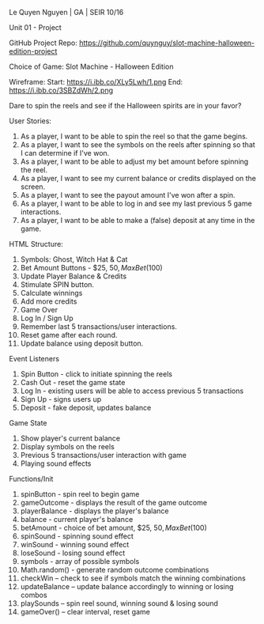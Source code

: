 Le Quyen Nguyen | GA | SEIR 10/16 

Unit 01 - Project 

GitHub Project Repo:
https://github.com/quynguy/slot-machine-halloween-edition-project

Choice of Game: 
Slot Machine - Halloween Edition 

Wireframe:
Start: https://i.ibb.co/XLy5Lwh/1.png
End: https://i.ibb.co/3SBZdWh/2.png

Dare to spin the reels and see if the Halloween spirits are in your favor? 

User Stories:
1. As a player, I want to be able to spin the reel so that the game begins.
2. As a player, I want to see the symbols on the reels after spinning so that I can determine if I've won.
3. As a player, I want to be able to adjust my bet amount before spinning the reel.
4. As a player, I want to see my current balance or credits displayed on the screen.
5. As a player, I want to see the payout amount I've won after a spin.
6. As a player, I want to be able to log in and see my last previous 5 game interactions.
7. As a player, I want to be able to make a (false) deposit at any time in the game.

HTML Structure:
1. Symbols: Ghost, Witch Hat & Cat
2. Bet Amount Buttons - $25, $50, Max Bet ($100)
3. Update Player Balance & Credits
4. Stimulate SPIN button.
5. Calculate winnings
6. Add more credits
7. Game Over
8. Log In / Sign Up
9. Remember last 5 transactions/user interactions.
10. Reset game after each round.
11. Update balance using deposit button.

Event Listeners
1. Spin Button - click to initiate spinning the reels
2. Cash Out - reset the game state
3. Log In - existing users will be able to access previous 5 transactions
4. Sign Up - signs users up
5. Deposit - fake deposit, updates balance

Game State
1. Show player's current balance
2. Display symbols on the reels
3. Previous 5 transactions/user interaction with game
4. Playing sound effects

Functions/Init
1. spinButton - spin reel to begin game
2. gameOutcome - displays the result of the game outcome
3. playerBalance - displays the player's balance
4. balance - current player's balance
5. betAmount - choice of bet amount, $25, $50, Max Bet ($100)
6. spinSound - spinning sound effect
7. winSound - winning sound effect
8. loseSound - losing sound effect
9. symbols - array of possible symbols
10. Math.random() - generate random outcome combinations
11. checkWin – check to see if symbols match the winning combinations
12. updateBalance – update balance accordingly to winning or losing combos
13. playSounds – spin reel sound, winning sound & losing sound
14. gameOver() – clear interval, reset game